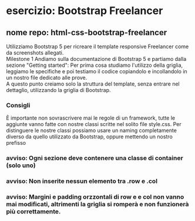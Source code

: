 # esercizio: Bootstrap Freelancer
## nome repo: html-css-bootstrap-freelancer

Utilizziamo Bootstrap 5 per ricreare il template responsive Freelancer come da screenshots allegati.<br>
Milestone 1 Andiamo sulla documentazione di Bootstrap 5 e partiamo dalla sezione "Getting started": Per prima cosa studiamo l'utilizzo della griglia, leggiamo le specifiche e poi testiamo il codice copiandolo e incollandolo in un nostro file dedicato alle prove.<br>
A questo punto creiamo solo la struttura del template, senza entrare nel dettaglio, utilizzando la griglia di Bootstrap.

### Consigli
È importante non sovrascrivere mai le regole di un framework, tutte le aggiunte vanno fatte con nostre classi scritte nel solito file style.css.
Per distinguere le nostre classi possiamo usare un naming completamente diverso da quello utilizzato da Bootstrap, oppure mettendo un nostro prefisso

### avviso: Ogni sezione deve contenere una classe di container (solo uno)
### avviso: Non inserite nessun elemento tra .row e .col
### avviso: Margini e padding orzzontali di row e e col non vanno mai modificati, altrimenti la griglia si romperà e non funzionerà più correttamente.